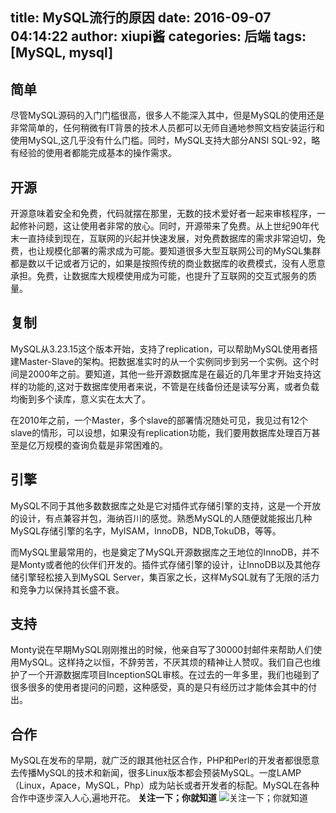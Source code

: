 title: MySQL流行的原因
date: 2016-09-07 04:14:22
author: xiupi酱
categories: 后端
tags: [MySQL, mysql]
---
## 简单


尽管MySQL源码的入门门槛很高，很多人不能深入其中，但是MySQL的使用还是非常简单的，任何稍微有IT背景的技术人员都可以无师自通地参照文档安装运行和使用MySQL,这几乎没有什么门槛。同时，MySQL支持大部分ANSI SQL-92，略有经验的使用者都能完成基本的操作需求。

## 开源

开源意味着安全和免费，代码就摆在那里，无数的技术爱好者一起来审核程序，一起修补问题，这让使用者非常的放心。同时，开源带来了免费。从上世纪90年代末一直持续到现在，互联网的兴起并快速发展，对免费数据库的需求非常迫切，免费，也让规模化部署的需求成为可能。要知道很多大型互联网公司的MySQL集群都是数以千记或者万记的，如果是按照传统的商业数据库的收费模式，没有人愿意承担。免费，让数据库大规模使用成为可能，也提升了互联网的交互式服务的质量。

## 复制

MySQL从3.23.15这个版本开始，支持了replication，可以帮助MySQL使用者搭建Master-Slave的架构。把数据准实时的从一个实例同步到另一个实例。这个时间是2000年之前。要知道，其他一些开源数据库是在最近的几年里才开始支持这样的功能的,这对于数据库使用者来说，不管是在线备份还是读写分离，或者负载均衡到多个读库，意义实在太大了。

在2010年之前，一个Master，多个slave的部署情况随处可见，我见过有12个slave的情形，可以设想，如果没有replication功能，我们要用数据库处理百万甚至是亿万规模的查询负载是非常困难的。

## 引擎

MySQL不同于其他多数数据库之处是它对插件式存储引擎的支持，这是一个开放的设计，有点兼容并包，海纳百川的感觉。熟悉MySQL的人随便就能报出几种MySQL存储引擎的名字，MyISAM，InnoDB，NDB,TokuDB，等等。

而MySQL里最常用的，也是奠定了MySQL开源数据库之王地位的InnoDB，并不是Monty或者他的伙伴们开发的。插件式存储引擎的设计，让InnoDB以及其他存储引擎轻松接入到MySQL Server，集百家之长，这样MySQL就有了无限的活力和竞争力以保持其长盛不衰。

## 支持

Monty说在早期MySQL刚刚推出的时候，他亲自写了30000封邮件来帮助人们使用MySQL。这样持之以恒，不辞劳苦，不厌其烦的精神让人赞叹。我们自己也维护了一个开源数据库项目InceptionSQL审核。在过去的一年多里，我们也碰到了很多很多的使用者提问的问题，这种感受，真的是只有经历过才能体会其中的付出。

## 合作

MySQL在发布的早期，就广泛的跟其他社区合作，PHP和Perl的开发者都很愿意去传播MySQL的技术和新闻，很多Linux版本都会预装MySQL。一度LAMP（Linux，Apace，MySQL，Php）成为站长或者开发者的标配。MySQL在各种合作中逐步深入人心,遍地开花。
**关注一下；你就知道**
![关注一下；你就知道][1]


  [1]: http://od3jhy35s.bkt.clouddn.com/ewm.jpg